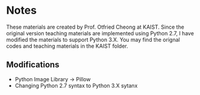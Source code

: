 # Notes
These materials are created by Prof. Otfried Cheong at KAIST. 
Since the original version teaching materials are implemented using Python 2.7, 
I have modified the materials to support Python 3.X. 
You may find the orignal codes and teaching materials in the KAIST folder.

## Modifications
+ Python Image Library -> Pillow
+ Changing Python 2.7 syntax to Python 3.X sytanx
